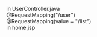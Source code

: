 in UserController.java<br/>
@RequestMapping("/user")<br/>
      @RequestMapping(value = "/list")<br/>
in home.jsp <br/>
<form  action="user/list.do" method="post"><br/>

